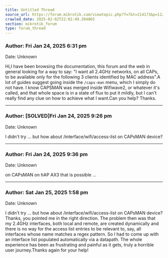 ```yaml
---
title: Untitled Thread
source_url: https://forum.mikrotik.com/viewtopic.php?f=7&t=214173&p=1121523#p1121523
crawled_date: 2025-02-02T22:02:49.204865
section: mikrotik_forum
type: forum_thread
---
```


### Author: Fri Jan 24, 2025 6:31 pm
Date: Unknown

Hi,I have been browsing the documentation, this forum and the web in general looking for a way to say: "I want all 2.4GHz networks, on all CAPs, to be available only for the following 3 clients identified by MAC address".A lot of guides suggest going inside the `/caps-man` menu, which I simply do not have. I know CAPSMAN was merged inside Wifiwave2, or whatever it's called, and that whole space is in a state of flux to put it mildly, but I can't really find any clue on how to achieve what I want.Can you help? Thanks.


---
### Author: [SOLVED]Fri Jan 24, 2025 9:26 pm
Date: Unknown

I didn't try ... but how about /interface/wifi/access-list on CAPsMAN device?


---
### Author: Fri Jan 24, 2025 9:36 pm
Date: Unknown

on CAPsMAN on hAP AX3 that is possible ...


---
### Author: Sat Jan 25, 2025 1:58 pm
Date: Unknown

I didn't try ... but how about /interface/wifi/access-list on CAPsMAN device?Thanks, you pointed me in the right direction. The problem then was that my 2.4GHz interfaces, both local and remote, are created dynamically and there is no way for the access list entries to be relevant to, say, all interfaces whose name matches a regex pattern. So I had to come up with an interface list populated automatically via a datapath. The whole experience has been as frustrating and painful as it gets, truly a horrible user journey.Thanks again for your help!

